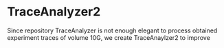 TraceAnalyzer2
==============

Since repository TraceAnalyzer is not enough elegant to process obtained experiment traces of volume 10G, we create TraceAnaylzer2 to improve
